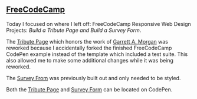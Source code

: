  
## [FreeCodeCamp](https://freecodecamp.org)
Today I focused on where I left off: FreeCodeCamp Responsive Web Design Projects: _Build a Tribute Page and Build a Survey Form_.

The [Tribute Page](https://codepen.io/bvienigneer/full/qvPdGR) which honors the work of [Garrett A. Morgan](https://codepen.io/bvienigneer/full/qvPdGR) was reworked because I accidentally forked the finished FreeCodeCamp CodePen example instead of the template which included a test suite. This also allowed me to make some additional changes while it was being reworked.

The [Survey From](https://codepen.io/bvienigneer/full/yZqqry) was previously built out and only needed to be styled.

Both the [Tribute Page](https://codepen.io/bvienigneer/full/qvPdGR) and [Survey Form](https://codepen.io/bvienigneer/full/yZqqry) can be located on CodePen.